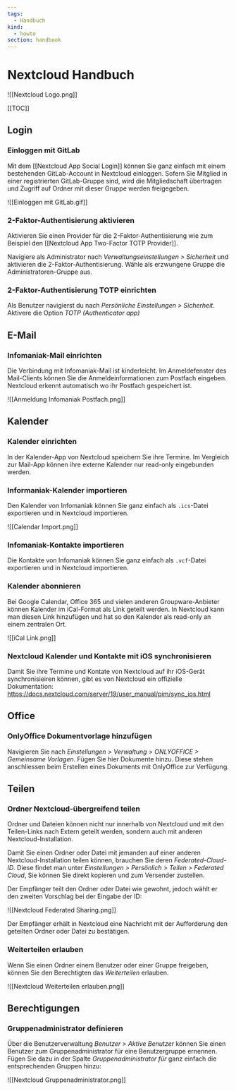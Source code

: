 ```yaml
---
tags:
  - Handbuch
kind:
  - howto
section: handbook
---
```


# Nextcloud Handbuch

![[Nextcloud Logo.png]]

[[TOC]]

## Login

### Einloggen mit GitLab

Mit dem [[Nextcloud App Social Login]] können Sie ganz einfach mit einem bestehenden GitLab-Account in Nextcloud einloggen. Sofern Sie Mitglied in einer registrierten GitLab-Gruppe sind, wird die Mitgliedschaft übertragen und Zugriff auf Ordner mit dieser Gruppe werden freigegeben.

![[Einloggen mit GitLab.gif]]

### 2-Faktor-Authentisierung aktivieren

Aktivieren Sie einen Provider für die 2-Faktor-Authentisierung wie zum Beispiel den [[Nextcloud App Two-Factor TOTP Provider]].

Navigiere als Administrator nach _Verwaltungseinstellungen > Sicherheit_ und aktivieren die 2-Faktor-Authentisierung. Wähle als erzwungene Gruppe die Administratoren-Gruppe aus.

### 2-Faktor-Authentisierung TOTP einrichten

Als Benutzer navigierst du nach _Persönliche Einstellungen > Sicherheit_. Aktivere die Option _TOTP (Authenticator app)_

## E-Mail

### Infomaniak-Mail einrichten

Die Verbindung mit Infomaniak-Mail ist kinderleicht. Im Anmeldefenster des Mail-Clients können Sie die Anmeldeinformationen zum Postfach eingeben. Nextcloud erkennt automatisch wo ihr Postfach gespeichert ist.

![[Anmeldung Infomaniak Postfach.png]]

## Kalender

### Kalender einrichten

In der Kalender-App von Nextcloud speichern Sie ihre Termine. Im Vergleich zur Mail-App können ihre externe Kalender nur read-only eingebunden werden.

### Informaniak-Kalender importieren

Den Kalender von Infomaniak können Sie ganz einfach als `.ics`-Datei exportieren und in Nextcloud importieren.

![[Calendar Import.png]]

### Infomaniak-Kontakte importieren

Die Kontakte von Infomaniak können Sie ganz einfach als `.vcf`-Datei exportieren und in Nextcloud importieren.

### Kalender abonnieren

Bei Google Calendar, Office 365 und vielen anderen Groupware-Anbieter können Kalender im iCal-Format als Link geteilt werden. In Nextcloud kann man diesen Link hinzufügen und hat so den Kalender als read-only an einem zentralen Ort.

![[iCal Link.png]]

### Nextcloud Kalender und Kontakte mit iOS synchronisieren

Damit Sie ihre Termine und Kontate von Nextcloud auf ihr iOS-Gerät synchronisieiren können, gibt es von Nextcloud ein offizielle Dokumentation: <https://docs.nextcloud.com/server/19/user_manual/pim/sync_ios.html>

## Office

### OnlyOffice Dokumentvorlage hinzufügen

Navigieren Sie nach _Einstellungen > Verwaltung > ONLYOFFICE > Gemeinsame Vorlagen_. Fügen Sie hier Dokumente hinzu. Diese stehen anschliessen beim Erstellen eines Dokuments mit OnlyOffice zur Verfügung.

## Teilen

### Ordner Nextcloud-übergreifend teilen

Ordner und Dateien können nicht nur innerhalb von Nextcloud und mit den Teilen-Links nach Extern geteilt werden, sondern auch mit anderen Nextcloud-Installation.

Damit Sie einen Ordner oder Datei mit jemanden auf einer anderen Nextcloud-Installation teilen können, brauchen Sie deren _Federated-Cloud-ID_. Diese findet man unter _Einstellungen > Persönlich > Teilen > Federated Cloud_, Sie können Sie direkt kopieren und zum Versender zustellen.

Der Empfänger teilt den Ordner oder Datei wie gewohnt, jedoch wählt er den zweiten Vorschlag bei der Eingabe der ID:

![[Nextcloud Federated Sharing.png]]

Der Empfänger erhält in Nextcloud eine Nachricht mit der Aufforderung den geteilten Ordner oder Datei zu bestätigen.

### Weiterteilen erlauben

Wenn Sie einen Ordner einem Benutzer oder einer Gruppe freigeben, können Sie den Berechtigten das _Weiterteilen_ erlauben.

![[Nextcloud Weiterteilen erlauben.png]]

## Berechtigungen

### Gruppenadministrator definieren

Über die Benutzerverwaltung _Benutzer > Aktive Benutzer_ können Sie einen Benutzer zum Gruppenadministrator für eine Benutzergruppe ernennen. Fügen Sie dazu in der Spalte _Gruppenadministrator für_ ganz einfach die entsprechenden Gruppen hinzu:

![[Nextcloud Gruppenadministrator.png]]
